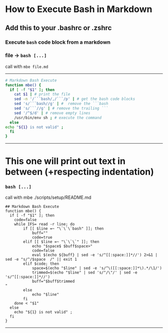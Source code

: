 # How to Execute Bash in Markdown

## Add this to your .bashrc or .zshrc

### Execute `bash` code block from a markdown 

### file &rarr; ```bash [...] ```

call with `mbe file.md`

---

```bash
# Markdown Bash Execute
function mbe() {
  if [ -f "$1" ]; then
    cat $1 | # print the file
    sed -n '/```bash/,/```/p' | # get the bash code blocks
    sed 's/```bash//g' | #  remove the ```bash
    sed 's/```//g' | # remove the trailing ```
    sed '/^$/d' | # remove empty lines
    /usr/bin/env sh ; # execute the command
  else
echo "${1} is not valid" ;
  fi
}
```

---

# This one will print out text in between (+respecting indentation)

### ```bash [...] ```

call with mbe ./scripts/setup/README.md

```
## Markdown Bash Execute
function mbe() {
  if [ -f "$1" ]; then
    code=false
    while IFS= read -r line; do
        if [[ $line =~ "\`\`\`bash" ]]; then
            buff=""
            code=true
        elif [[ $line =~ "\`\`\`" ]]; then
            echo "$space$ $buff$space>"
            code=false
			eval $(echo ${buff} | sed -e 's/^[[:space:]]*//') 2>&1 | sed -e "s/^/$space  /" || exit 1
        elif $code; then
            space=$(echo "$line" | sed -e 's/^\([[:space:]]*\).*/\1/')
            trimmed=$(echo "$line" | sed 's/"/\"/' | sed -e 's/^[[:space:]]*//')
			buff="$buff$trimmed
"
		else
			echo "$line"
        fi
    done < "$1"
  else
    echo "${1} is not valid" ;
  fi
}
```

---
